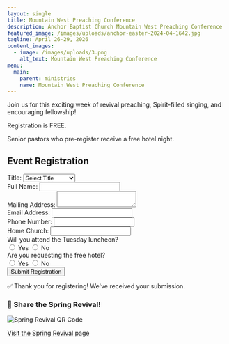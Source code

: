 ```yaml
---
layout: single
title: Mountain West Preaching Conference
description: Anchor Baptist Church Mountain West Preaching Conference
featured_image: /images/uploads/anchor-easter-2024-04-1642.jpg
tagline: April 26-29, 2026
content_images:
  - image: /images/uploads/3.png
    alt_text: Mountain West Preaching Conference
menu:
  main:
    parent: ministries
    name: Mountain West Preaching Conference
---
```

Join us for this exciting week of revival preaching, Spirit-filled singing, and encouraging fellowship!

Registration is FREE.

Senior pastors who pre-register receive a free hotel night.

## Event Registration

<div class="max-w-2xl mx-auto bg-white p-8 rounded-lg shadow-lg">
  <form action="https://formspree.io/f/xqabgyae" method="POST" id="registrationForm" class="space-y-6">
    <div>
      <label for="title" class="block text-sm font-medium text-gray-700 mb-2">Title:</label>
      <select id="title" name="Title" required class="w-full px-4 py-3 border border-gray-300 rounded-md focus:ring-2 focus:ring-brand-link focus:border-brand-link">
        <option value="">Select Title</option>
        <option>Pastor</option>
        <option>Assistant Pastor</option>
        <option>Mr</option>
        <option>Mrs</option>
      </select>
    </div>
    <div>
      <label for="name" class="block text-sm font-medium text-gray-700 mb-2">Full Name:</label>
      <input type="text" id="name" name="Full Name" required class="w-full px-4 py-3 border border-gray-300 rounded-md focus:ring-2 focus:ring-brand-link focus:border-brand-link" />
    </div>
    <div>
      <label for="address" class="block text-sm font-medium text-gray-700 mb-2">Mailing Address:</label>
      <textarea id="address" name="Address" rows="2" required class="w-full px-4 py-3 border border-gray-300 rounded-md focus:ring-2 focus:ring-brand-link focus:border-brand-link"></textarea>
    </div>
    <div>
      <label for="email" class="block text-sm font-medium text-gray-700 mb-2">Email Address:</label>
      <input type="email" id="email" name="Email" required class="w-full px-4 py-3 border border-gray-300 rounded-md focus:ring-2 focus:ring-brand-link focus:border-brand-link" />
    </div>
    <div>
      <label for="phone" class="block text-sm font-medium text-gray-700 mb-2">Phone Number:</label>
      <input type="tel" id="phone" name="Phone Number" required class="w-full px-4 py-3 border border-gray-300 rounded-md focus:ring-2 focus:ring-brand-link focus:border-brand-link" />
    </div>
    <div>
      <label for="homeChurch" class="block text-sm font-medium text-gray-700 mb-2">Home Church:</label>
      <input type="text" id="homeChurch" name="Home Church" required class="w-full px-4 py-3 border border-gray-300 rounded-md focus:ring-2 focus:ring-brand-link focus:border-brand-link" />
    </div>
    <div class="mt-6">
      <label class="block text-sm font-medium text-gray-700 mb-2">Will you attend the Tuesday luncheon?</label>
      <div class="flex items-center gap-6">
        <label class="flex items-center">
          <input type="radio" name="Attending Tuesday Luncheon" value="Yes" required class="mr-2 text-brand-link focus:ring-brand-link" />
          <span class="text-sm text-gray-700">Yes</span>
        </label>
        <label class="flex items-center">
          <input type="radio" name="Attending Tuesday Luncheon" value="No" required class="mr-2 text-brand-link focus:ring-brand-link" />
          <span class="text-sm text-gray-700">No</span>
        </label>
      </div>
    </div>
    <div class="mt-6">
      <label class="block text-sm font-medium text-gray-700 mb-2">Are you requesting the free hotel?</label>
      <div class="flex items-center gap-6">
        <label class="flex items-center">
          <input type="radio" name="Requesting Free Hotel" value="Yes" required class="mr-2 text-brand-link focus:ring-brand-link" />
          <span class="text-sm text-gray-700">Yes</span>
        </label>
        <label class="flex items-center">
          <input type="radio" name="Requesting Free Hotel" value="No" required class="mr-2 text-brand-link focus:ring-brand-link" />
          <span class="text-sm text-gray-700">No</span>
        </label>
      </div>
    </div>
    <button type="submit" class="w-full mt-8 bg-brand-link hover:bg-brand-dark text-white font-semibold py-3 px-4 rounded-md shadow transition-colors duration-200 focus:outline-none focus:ring-2 focus:ring-offset-2 focus:ring-brand-link">Submit Registration</button>
  </form>
  <div class="hidden text-center text-green-600 font-semibold mt-6" id="successMessage">✅ Thank you for registering! We've received your submission.</div>
  <div class="hidden text-center mt-8" id="qrSection"><h3 class="text-lg font-medium text-gray-900 mb-4">📣 Share the Spring Revival!</h3><img id="qrImage" src="" alt="Spring Revival QR Code" class="mx-auto max-w-[200px] mb-4" /><p><a id="qrLink" href="#" target="_blank" class="text-brand-link hover:text-brand-dark underline">Visit the Spring Revival page</a></p></div>
</div>

<script>
  const form = document.getElementById('registrationForm');
  const successMessage = document.getElementById('successMessage');
  const qrSection = document.getElementById('qrSection');
  // Set QR code to current page URL
  const qrImage = document.getElementById('qrImage');
  if (qrImage) {
    const currentUrl = window.location.href;
    qrImage.src = `https://api.qrserver.com/v1/create-qr-code/?size=200x200&data=${encodeURIComponent(currentUrl)}`;
  }
  // Set QR link to current page URL
  const qrLink = document.getElementById('qrLink');
  if (qrLink) {
    qrLink.href = window.location.href;
  }
  form.addEventListener('submit', function(event) {
    event.preventDefault(); // Prevent default form submission
    const formData = new FormData(form);
    fetch(form.action, {
      method: "POST",
      body: formData,
      headers: { 'Accept': 'application/json' }
    }).then(response => {
      if (response.ok) {
        form.reset();
        successMessage.classList.remove('hidden');
        qrSection.classList.remove('hidden');
      } else {
        alert('There was a problem submitting the form. Please try again.');
      }
    }).catch(error => {
      alert('Error submitting form. Please try again later.');
    });
  });
</script>

